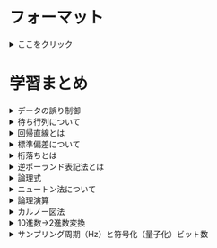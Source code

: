 # フォーマット

<details>
<summary>ここをクリック</summary>
隠されていた部分が表示される
<a href="" target="_blank"></a>
</details>

# 学習まとめ

<details>
<summary>データの誤り制御</summary>
データの誤りを検出したり訂正する方法として、「パリティチェック」「CRC（巡回冗長検査）」などがある。<br>
<h3>■パリティチェック</h3>
送信するビット列に対して、「パリティビット」と呼ばれる検査用のビットを付加することで1ビット誤りを検出する。<br>
ビット列の中の1の数がぐううすうになるようにするものを偶数パリティ、奇数になる物を奇数パリティと呼ぶ。<br>
あくまでも1ビットの誤りを検出するだけなので、偶数個の誤りの検出はできないのと誤りの訂正もできない。<br>

<h4>垂直水平パリティ</h4>
パリティチェックをどの方向に行うかで、垂直パリティか水平パリティに分かれる。<br>
垂直水平パリティの場合、1 ビットの誤りであれば位置まで特定することができる。<br>

</details>

<details>
<summary>待ち行列について</summary>
待ち行列とは、ざっくりと待ち時間（平均どのくらい待つか）というのをを求めるためのもの。<br>
どのくらい待つか？というのは、平均どのくらい混んでいるか「利用率：ρ(ロー)」で求めることができる。<br>
<br>
平均待ち時間 = ρ / (1-ρ) × 平均サービス時間<br><br>
利用率（ρ） = λ / μ<br>
λ：平均到着率<br>
μ：平均サービス率<br><br>
<a href="https://objectclub.jp/technicaldoc/monkey/s_wait" target="_blank">サルでもわかる待ち行列</a>

</details>

<details>
<summary>回帰直線とは</summary>
散布図にプロットした2組のデータの分布を元に相関関係を表した近侍直線のこと。<br>
<a href="https://www.sentankyo.jp/articles/246905e7-8a8c-46f0-93f1-d28fe1bf3dfb" target="_blank">XでYを説明する 回帰直線　「回帰直線」が意味するものとは？</a>
</details>

<details>
<summary>標準偏差について</summary>
標準偏差（σ:シグマ）とは、平均値からのデータのばらつき度合いを示す値。値が小さい方がばらつきは小さい。<br>
正規分布と標準偏差には以下の特徴がある。<br>
・平均値±σの範囲に、全体の約68%が含まれる<br>
・平均値±2σの範囲に、全体の約95%が含まれる<br>
・平均値±3σの範囲に、全体の約99%が含まれる<br>

おまけ：平均値は μ（ミュー）<br>
<a href="https://avilen.co.jp/personal/knowledge-article/normal-distribution/" target="_blank">正規分布の公式と特徴まとめ 正規分布と標準偏差の関係</a>

</details>

<details>
<summary>桁落ちとは</summary>
計算誤差の一つ。絶対値の差が小さい2つの値の差を求めたときに仮数部（小数点以下）の大半が打ち消しあい計算結果の有効桁数が少なることによって生じる誤差。<br>
ちなみに他の誤差は以下の通り<br><br>
丸め誤差：切り捨て、切り上げ等で下位の桁を削除することによる誤差<br>
打ち切り誤差：無限級数で表される数値の計算処理を有限項で打ち切ったことによって発生する誤差<br>
情報落ち：絶対値の大きな値と小さな値の加減算を行った時に、絶対値の小さな値が計算結果に反映されないこと

</details>

<details>
<summary>逆ポーランド表記法とは</summary>
後置記法ともいい、「A+B」→「AB+」のように演算子を被演算子の右側に記述する表記法。<br>
変換するときは四則演算と同様に「×÷」が優先でその後に「+-」<br>
例）a+b×c<br>
1. a+bc× のように乗算の変換をする<br>
2. abc×+　「bc×」を一つのまとまりとして、+を右側にする
</details>

<details>
<summary>論理式</summary>
論理和：OR<br>
論理積：AND
</details>

<details>
<summary>ニュートン法について</summary>
微分方程式の解の一つを求める方法。任意の定めた解の予測値からはじめて、接戦とx軸の交点を求める計算を繰り返しながら、f(x)=0となる解となるxに近づける方法。<br>
<a href="https://qiita.com/PlanetMeron/items/09d7eb204868e1a49f49" target="_blank">ニュートン法とは何か？？ニュートン法で解く方程式の近似解</a>
</details>

<details>
<summary>論理演算</summary>
AとBに対してそれぞれ考えると以下の通り<br>
論理積：AとBどちらも1の時に1<br>
論理和：AとBどちらか1つでも1の時に1<br>
排他的論理和：AとBいずれか1つが1の時1<br>
<a href="https://www.gixo.jp/blog/12357/" target="_blank">論理演算とは：集合は、ベン図で理解しろ｜データ分析用語を解説</a>
</details>

<details>
<summary>カルノー図法</summary>
カルノー図法とは、各項の論理変数が取りうる値を表にまとめて視覚化したもの。<br>
カルノー図法から論理式を導くには以下の3つのルールに従う必要がある。<br>
1. グループ化するセルの値は1<br>
2. グループ化するセルの数は2のn乗（つまり必ずグループは四角くなる）<br>
3. カルノー図法の上下の端、および左右の端は連続しているものと考える<br>

<br>
上記ルールに則り、グループ化した後以下のことを考える<br>
1. グループ内での共通項を求め、論理積を出す<br>
2. 各グループの論理積の論理和を取る<br>
<a href="https://www.ap-siken.com/kakomon/19_haru/q5.html " target="_blank">参考問題</a>

</details>

<details>
<summary>10進数→2進数変換</summary>
参考<br>
<a href="https://www.try-it.jp/chapters-4962/sections-5093/lessons-5118/" target="_blank">5 分でわかる！10 進法 → ２進法</a>
</details>

<details>
<summary>サンプリング周期（Hz）と符号化（量子化）ビット数</summary>
サンプリング周期：1秒間に何回音をサンプリングするかという時間間隔を表す。<br>
符号化ビット数：サンプリングされたアナログ信号をどれだけ細かくデータ化（どれだけ多くのビットを使って記録）するかというビット数<br>
</details>
